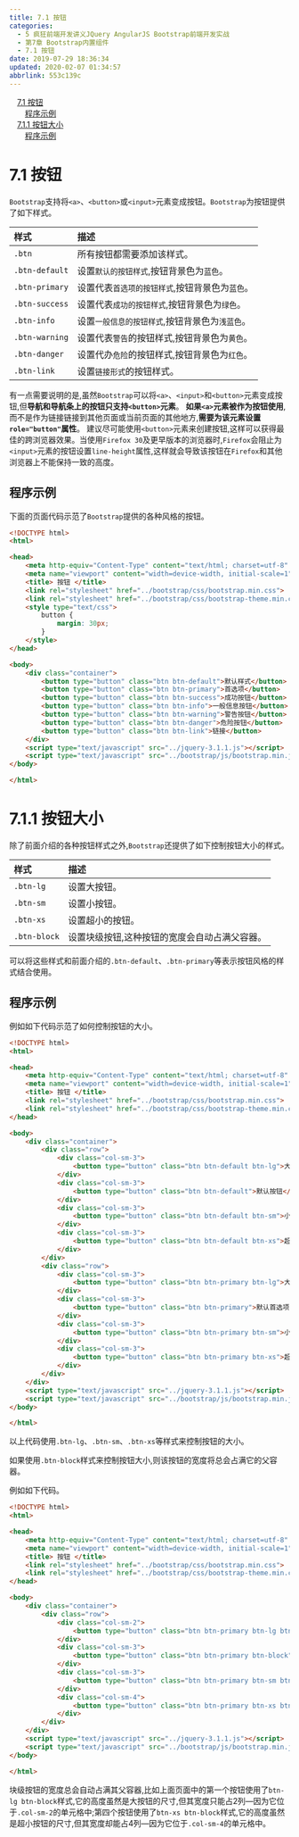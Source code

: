 ```yaml
---
title: 7.1 按钮
categories: 
  - 5 疯狂前端开发讲义JQuery AngularJS Bootstrap前端开发实战
  - 第7章 Bootstrap内置组件
  - 7.1 按钮
date: 2019-07-29 18:36:34
updated: 2020-02-07 01:34:57
abbrlink: 553c139c
---
```

<div id='my_toc'><a href="/JavaReadingNotes/553c139c/#7-1-按钮" class="header_1">7.1 按钮</a>&nbsp;<br><a href="/JavaReadingNotes/553c139c/#程序示例" class="header_2">程序示例</a>&nbsp;<br><a href="/JavaReadingNotes/553c139c/#7-1-1-按钮大小" class="header_1">7.1.1 按钮大小</a>&nbsp;<br><a href="/JavaReadingNotes/553c139c/#程序示例" class="header_2">程序示例</a>&nbsp;<br></div>
<style>.header_1{margin-left: 1em;}.header_2{margin-left: 2em;}.header_3{margin-left: 3em;}.header_4{margin-left: 4em;}.header_5{margin-left: 5em;}.header_6{margin-left: 6em;}</style>
<!--more-->
<script>if (navigator.platform.search('arm')==-1){document.getElementById('my_toc').style.display = 'none';}var e,p = document.getElementsByTagName('p');while (p.length>0) {e = p[0];e.parentElement.removeChild(e);}</script>

<!--end-->
<!--SSTStart-->
# 7.1 按钮 #
<!--replace:btn=B T N-->
`Bootstrap`支持将`<a>`、`<button>`或`<input>`元素变成按钮。`Bootstrap`为按钮提供了如下样式。

|样式|描述|
|:---|:---|
|`.btn`|所有按钮都需要添加该样式。|
|`.btn-default`|设置`默认的按钮样式`,按钮背景色为`蓝色`。|
|`.btn-primary`|设置代表`首选项的按钮样式`,按钮背景色为`蓝色`。|
|`.btn-success`|设置代表`成功的按钮样式`,按钮背景色为`绿色`。|
|`.btn-info`|设置`一般信息的按钮样式`,按钮背景色为`浅蓝色`。|
|`.btn-warning`|设置代表`警告`的按钮样式,按钮背景色为`黄色`。|
|`.btn-danger`|设置代办`危险`的按钮样式,按钮背景色为`红色`。|
|`.btn-link`|设置`链接形式`的按钮样式。|

有一点需要说明的是,虽然`Bootstrap`可以将`<a>`、`<input>`和`<button>`元素变成按钮,但**导航和导航条上的按钮只支持`<button>`元素**。
**如果`<a>`元素被作为按钮使用**,而不是作为链接链接到其他页面或当前页面的其他地方,**需要为该元素设置`role="button"`属性**。
建议尽可能使用`<button>`元素来创建按钮,这样可以获得最佳的跨浏览器效果。当使用`Firefox 30`及更早版本的浏览器时,`Firefox`会阻止为`<input>`元素的按钮设置`line-height`属性,这样就会导致该按钮在`Firefox`和其他浏览器上不能保持一致的高度。
<!--SSTStop-->
## 程序示例 ##
下面的页面代码示范了`Bootstrap`提供的各种风格的按钮。
```html
<!DOCTYPE html>
<html>

<head>
    <meta http-equiv="Content-Type" content="text/html; charset=utf-8" />
    <meta name="viewport" content="width=device-width, initial-scale=1">
    <title> 按钮 </title>
    <link rel="stylesheet" href="../bootstrap/css/bootstrap.min.css">
    <link rel="stylesheet" href="../bootstrap/css/bootstrap-theme.min.css">
    <style type="text/css">
        button {
            margin: 30px;
        }
    </style>
</head>

<body>
    <div class="container">
        <button type="button" class="btn btn-default">默认样式</button>
        <button type="button" class="btn btn-primary">首选项</button>
        <button type="button" class="btn btn-success">成功按钮</button>
        <button type="button" class="btn btn-info">一般信息按钮</button>
        <button type="button" class="btn btn-warning">警告按钮</button>
        <button type="button" class="btn btn-danger">危险按钮</button>
        <button type="button" class="btn btn-link">链接</button>
    </div>
    <script type="text/javascript" src="../jquery-3.1.1.js"></script>
    <script type="text/javascript" src="../bootstrap/js/bootstrap.min.js"></script>
</body>

</html>
```
<!--SSTStart-->
# 7.1.1 按钮大小 #
除了前面介绍的各种按钮样式之外,`Bootstrap`还提供了如下控制按钮大小的样式。

|样式|描述|
|:---|:---|
|`.btn-lg`|设置大按钮。|
|`.btn-sm`|设置小按钮。|
|`.btn-xs`|设置超小的按钮。|
|`.btn-block`|设置块级按钮,这种按钮的宽度会自动占满父容器。|

可以将这些样式和前面介绍的`.btn-default`、`.btn-primary`等表示按钮风格的样式结合使用。
<!--SSTStop-->
## 程序示例 ##
例如如下代码示范了如何控制按钮的大小。
```html
<!DOCTYPE html>
<html>

<head>
    <meta http-equiv="Content-Type" content="text/html; charset=utf-8" />
    <meta name="viewport" content="width=device-width, initial-scale=1">
    <title> 按钮 </title>
    <link rel="stylesheet" href="../bootstrap/css/bootstrap.min.css">
    <link rel="stylesheet" href="../bootstrap/css/bootstrap-theme.min.css">
</head>

<body>
    <div class="container">
        <div class="row">
            <div class="col-sm-3">
                <button type="button" class="btn btn-default btn-lg">大默认按钮</button>
            </div>
            <div class="col-sm-3">
                <button type="button" class="btn btn-default">默认按钮</button>
            </div>
            <div class="col-sm-3">
                <button type="button" class="btn btn-default btn-sm">小默认按钮</button>
            </div>
            <div class="col-sm-3">
                <button type="button" class="btn btn-default btn-xs">超小默认按钮</button>
            </div>
        </div>
        <div class="row">
            <div class="col-sm-3">
                <button type="button" class="btn btn-primary btn-lg">大首选项按钮</button>
            </div>
            <div class="col-sm-3">
                <button type="button" class="btn btn-primary">默认首选项按钮</button>
            </div>
            <div class="col-sm-3">
                <button type="button" class="btn btn-primary btn-sm">小首选项按钮</button>
            </div>
            <div class="col-sm-3">
                <button type="button" class="btn btn-primary btn-xs">超小首选项按钮</button>
            </div>
        </div>
    </div>
    <script type="text/javascript" src="../jquery-3.1.1.js"></script>
    <script type="text/javascript" src="../bootstrap/js/bootstrap.min.js"></script>
</body>

</html>
```
以上代码使用`.btn-lg`、`.btn-sm`、`.btn-xs`等样式来控制按钮的大小。

<!--SSTStart-->
如果使用`.btn-block`样式来控制按钮大小,则该按钮的宽度将总会占满它的父容器。
<!--SSTStop-->
例如如下代码。
```html
<!DOCTYPE html>
<html>

<head>
    <meta http-equiv="Content-Type" content="text/html; charset=utf-8" />
    <meta name="viewport" content="width=device-width, initial-scale=1">
    <title> 按钮 </title>
    <link rel="stylesheet" href="../bootstrap/css/bootstrap.min.css">
    <link rel="stylesheet" href="../bootstrap/css/bootstrap-theme.min.css">
</head>

<body>
    <div class="container">
        <div class="row">
            <div class="col-sm-2">
                <button type="button" class="btn btn-primary btn-lg btn-block">大primary按钮</button>
            </div>
            <div class="col-sm-3">
                <button type="button" class="btn btn-primary btn-block">默认primary按钮</button>
            </div>
            <div class="col-sm-3">
                <button type="button" class="btn btn-primary btn-sm btn-block">小primary按钮</button>
            </div>
            <div class="col-sm-4">
                <button type="button" class="btn btn-primary btn-xs btn-block ">超小primary按钮</button>
            </div>
        </div>
    </div>
    <script type="text/javascript" src="../jquery-3.1.1.js"></script>
    <script type="text/javascript" src="../bootstrap/js/bootstrap.min.js"></script>
</body>

</html>
```
<!--SSTStart-->
块级按钮的宽度总会自动占满其父容器,比如上面页面中的第一个按钮使用了`btn-lg btn-block`样式,它的高度虽然是大按钮的尺寸,但其宽度只能占2列—因为它位于`.col-sm-2`的单元格中;第四个按钮使用了`btn-xs btn-block`样式,它的高度虽然是超小按钮的尺寸,但其宽度却能占4列—因为它位于`.col-sm-4`的单元格中。
<!--SSTStop-->

